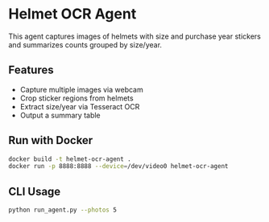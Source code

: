 # Helmet OCR Agent

This agent captures images of helmets with size and purchase year stickers and summarizes counts grouped by size/year.

## Features

- Capture multiple images via webcam
- Crop sticker regions from helmets
- Extract size/year via Tesseract OCR
- Output a summary table

## Run with Docker

```bash
docker build -t helmet-ocr-agent .
docker run -p 8888:8888 --device=/dev/video0 helmet-ocr-agent
```

## CLI Usage

```bash
python run_agent.py --photos 5
```
